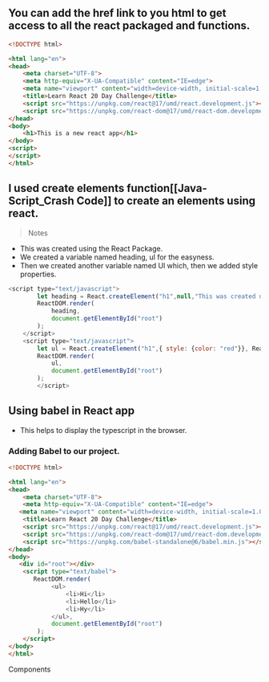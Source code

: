 ## You can add the href link to you html to get access to all the react packaged and functions.

```html
<!DOCTYPE html>

<html lang="en">
<head>
    <meta charset="UTF-8">
    <meta http-equiv="X-UA-Compatible" content="IE=edge">
    <meta name="viewport" content="width=device-width, initial-scale=1.0">
    <title>Learn React 20 Day Challenge</title>
    <script src="https://unpkg.com/react@17/umd/react.development.js"></script>
    <script src="https://unpkg.com/react-dom@17/umd/react-dom.development.js"></script>
</head>
<body>
    <h1>This is a new react app</h1>
</body>
<script>
</script>
</html>
```
## I used create elements function[[Java-Script_Crash Code]] to create an elements using react.
> Notes
- This was created using the React Package.
- We created a variable named heading, ul for the easyness.
- Then we created another variable named Ul which, then we added style properties.
```javascript
<script type="text/javascript">          
        let heading = React.createElement("h1",null,"This was created using React App");      
        ReactDOM.render(
            heading,
            document.getElementById("root")
        );
    </script>
    <script type="text/javascript">          
        let ul = React.createElement("h1",{ style: {color: "red"}}, React.createElement("li",null,"Tuseday"));      
        ReactDOM.render(
            ul,
            document.getElementById("root")
        );
        </script>
```
## Using babel in React app
- This helps to display the typescript in the browser.
### Adding Babel to our project.
```html
<!DOCTYPE html>

<html lang="en">
<head>
    <meta charset="UTF-8">
    <meta http-equiv="X-UA-Compatible" content="IE=edge">
   <meta name="viewport" content="width=device-width, initial-scale=1.0">
    <title>Learn React 20 Day Challenge</title>
    <script src="https://unpkg.com/react@17/umd/react.development.js"></script>
    <script src="https://unpkg.com/react-dom@17/umd/react-dom.development.js"></script>
    <script src="https://unpkg.com/babel-standalone@6/babel.min.js"></script>
</head>
<body>
   <div id="root"></div>
    <script type="text/babel">
       ReactDOM.render(
            <ul>
                <li>Hi</li>
                <li>Hello</li>
                <li>Hy</li>
            </ul>,
            document.getElementById("root")
        );
    </script>
</body>
</html>
```





Components